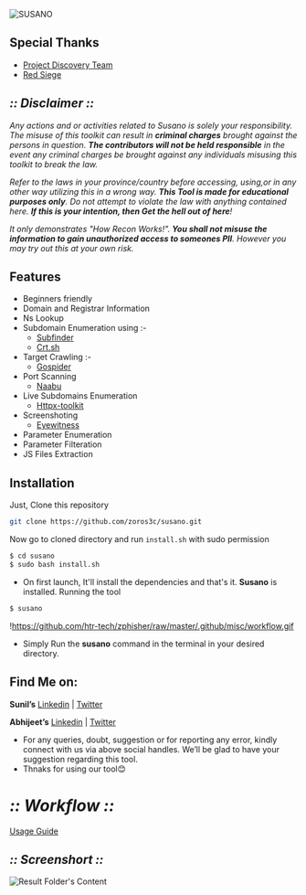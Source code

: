 ![SUSANO](https://github.com/zoros3c/susano/assets/167875160/4adac290-2937-4b46-8c9d-7ec3079a128b)

## Special Thanks

- [Project Discovery Team](https://github.com/projectdiscovery)
- [Red Siege](https://github.com/RedSiege)

## ***:: Disclaimer ::***

*Any actions and or activities related to Susano is solely your responsibility. The misuse of this toolkit can result in **criminal charges** brought against the persons in question. **The contributors will not be held responsible** in the event any criminal charges be brought against any individuals misusing this toolkit to break the law.*

*Refer to the laws in your province/country before accessing, using,or in any other way utilizing this in a wrong way.
**This Tool is made for educational purposes only**. Do not attempt to violate the law with anything contained here. **If this is your intention, then Get the hell out of here**!*

*It only demonstrates "How Recon Works!". **You shall not misuse the information to gain unauthorized access to someones PII**. However you may try out this at your own risk.*    

## **Features**

- Beginners friendly
- Domain and Registrar Information
- Ns Lookup
- Subdomain Enumeration using :-
    - [Subfinder](https://github.com/projectdiscovery/subfinder)
    - [Crt.sh](https://crt.sh/)
- Target Crawling :-
    - [Gospider](https://github.com/jaeles-project/gospider)
- Port Scanning
    - [Naabu](https://www.kali.org/tools/naabu/)
- Live Subdomains Enumeration
    - [Httpx-toolkit](https://github.com/projectdiscovery/httpx)
- Screenshoting
    - [Eyewitness](https://www.kali.org/tools/eyewitness/)
- Parameter Enumeration
- Parameter Filteration
- JS Files Extraction

## **Installation**

Just, Clone this repository 

```bash
git clone https://github.com/zoros3c/susano.git
```

Now go to cloned directory and run `install.sh` with sudo permission

```bash
$ cd susano
$ sudo bash install.sh
```

- On first launch, It'll install the dependencies and that's it. **Susano** is installed.
Running the tool 

```bash
$ susano
```

!https://github.com/htr-tech/zphisher/raw/master/.github/misc/workflow.gif

- Simply Run the **susano** command in the terminal in your desired directory.

## **Find Me on:**

**Sunil’s** [Linkedin](https://www.linkedin.com/in/sunill-kumawat/)  | [Twitter](https://twitter.com/sunill_kumawat) 

**Abhijeet’s** [Linkedin](https://www.linkedin.com/in/abhijeet-kumawat/)  | [Twitter](https://twitter.com/AbhijeetKumaw10) 

- For any queries, doubt, suggestion or for reporting any error, kindly connect with us via above social handles. We’ll be glad to have your suggestion regarding this tool.
- Thnaks for using our tool😊

# ***:: Workflow ::***

[Usage Guide](https://github.com/zoros3c/susano/assets/167875160/dc1f5730-d3a9-422e-af51-c936bae3dfb9)

## ***:: Screenshort ::***

![Result Folder's Content](https://github.com/zoros3c/susano/assets/167875160/64192305-d17e-40dc-a2fa-90ff4cde2e67)
